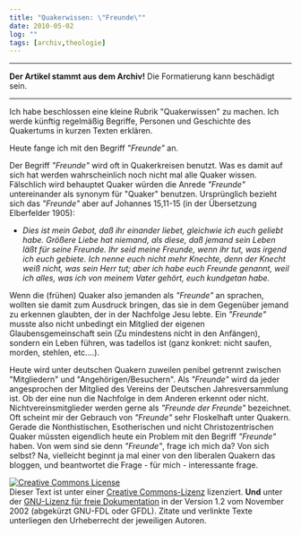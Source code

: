```yaml
---
title: "Quakerwissen: \"Freunde\""
date: 2010-05-02
log: ""
tags: [archiv,theologie]
---
```

<hr><b>Der Artikel stammt aus dem Archiv!</b> Die Formatierung kann beschädigt sein.<hr>

Ich habe beschlossen eine kleine Rubrik "Quakerwissen" zu machen. Ich werde künftig regelmäßig Begriffe, Personen und Geschichte des Quakertums in kurzen Texten erklären.

Heute fange ich mit den Begriff <i>"Freunde"</i> an.

Der Begriff <i>"Freunde"</i> wird oft in Quakerkreisen benutzt. Was es damit auf sich hat werden wahrscheinlich noch nicht mal alle Quaker wissen. Fälschlich wird behauptet Quaker würden die Anrede <i>"Freunde"</i> untereinander als synonym für "Quaker" benutzen. Ursprünglich bezieht sich das  <i>"Freunde"</i> aber auf Johannes 15,11-15 (in der Übersetzung Elberfelder 1905):
<ul>
<li><i>Dies ist mein Gebot, daß ihr einander liebet, gleichwie ich euch geliebt habe. Größere Liebe hat niemand, als diese, daß jemand sein Leben läßt für seine Freunde. Ihr seid meine Freunde, wenn ihr tut, was irgend ich euch gebiete. Ich nenne euch nicht mehr Knechte, denn der Knecht weiß nicht, was sein Herr tut; aber ich habe euch Freunde genannt, weil ich alles, was ich von meinem Vater gehört, euch kundgetan habe.</i></li>
</ul>

Wenn die (frühen) Quaker also jemanden als <i>"Freunde"</i> an sprachen, wollten sie damit zum Ausdruck bringen, das sie in dem Gegenüber jemand zu erkennen glaubten, der in der Nachfolge Jesu lebte. Ein <i>"Freunde"</i> musste also nicht unbedingt ein Mitglied der eigenen Glaubensgemeinschaft sein (Zu mindestens nicht in den Anfängen), sondern ein Leben führen, was tadellos ist (ganz konkret: nicht saufen, morden, stehlen, etc....). 

Heute wird unter deutschen Quakern zuweilen penibel getrennt zwischen "Mitgliedern" und "Angehörigen/Besuchern". Als <i>"Freunde"</i> wird da jeder angesprochen der Mitglied des Vereins der Deutschen Jahresversammlung ist. Ob der eine nun die Nachfolge in dem Anderen erkennt oder nicht. Nichtvereinsmitglieder werden gerne als <i>"Freunde der Freunde"</i> bezeichnet. Oft scheint mir der Gebrauch von <i>"Freunde"</i> sehr Floskelhaft unter Quakern. Gerade die Nonthistischen, Esotherischen und nicht Christozentrischen Quaker müssten eigendlich heute ein Problem mit den Begriff  <i>"Freunde"</i> haben. Von wem sind sie denn  <i>"Freunde"</i>, frage ich mich da? Von sich selbst? Na, vielleicht beginnt ja mal einer von den liberalen Quakern das bloggen, und beantwortet die Frage - für mich - interessante frage. 


<a rel="license" href="http://creativecommons.org/licenses/by-sa/3.0/de/"><img alt="Creative Commons License" style="border-width: 0pt;" src="http://i.creativecommons.org/l/by-sa/3.0/de/88x31.png" /></a><br />
Dieser <span xmlns:dc="http://purl.org/dc/elements/1.1/" href="http://purl.org/dc/dcmitype/Text" rel="dc:type">Text</span> ist unter einer <a rel="license" href="http://creativecommons.org/licenses/by-sa/3.0/de/">Creative Commons-Lizenz</a> lizenziert. <b>Und</b> unter der <a href="http://de.wikipedia.org/wiki/GFDL">GNU-Lizenz f&uuml;r freie Dokumentation</a> in der Version 1.2 vom November 2002 (abgek&uuml;rzt GNU-FDL oder GFDL). Zitate und verlinkte Texte unterliegen den Urheberrecht der jeweiligen Autoren.
